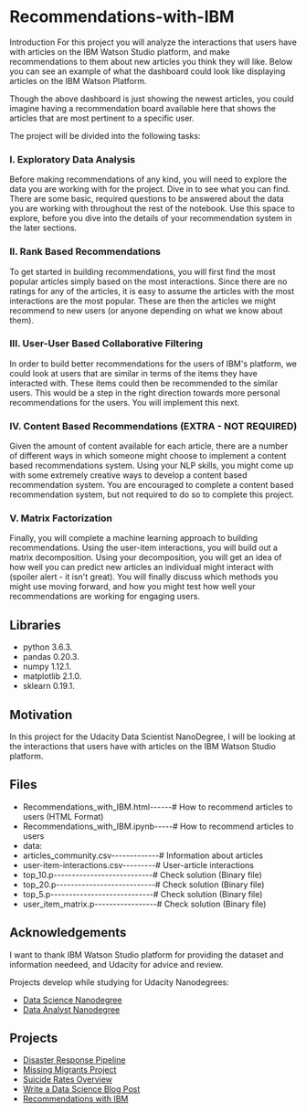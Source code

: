 # Recommendations-with-IBM

Introduction
For this project you will analyze the interactions that users have with articles on the IBM Watson Studio platform, and make recommendations to them about new articles you think they will like. Below you can see an example of what the dashboard could look like displaying articles on the IBM Watson Platform.

Though the above dashboard is just showing the newest articles, you could imagine having a recommendation board available here that shows the articles that are most pertinent to a specific user.

The project will be divided into the following tasks:

### I. Exploratory Data Analysis 

Before making recommendations of any kind, you will need to explore the data you are working with for the project. Dive in to see what you can find. There are some basic, required questions to be answered about the data you are working with throughout the rest of the notebook. Use this space to explore, before you dive into the details of your recommendation system in the later sections.

### II. Rank Based Recommendations 

To get started in building recommendations, you will first find the most popular articles simply based on the most interactions. Since there are no ratings for any of the articles, it is easy to assume the articles with the most interactions are the most popular. These are then the articles we might recommend to new users (or anyone depending on what we know about them).

### III. User-User Based Collaborative Filtering 

In order to build better recommendations for the users of IBM's platform, we could look at users that are similar in terms of the items they have interacted with. These items could then be recommended to the similar users. This would be a step in the right direction towards more personal recommendations for the users. You will implement this next.

### IV. Content Based Recommendations (EXTRA - NOT REQUIRED) 

Given the amount of content available for each article, there are a number of different ways in which someone might choose to implement a content based recommendations system. Using your NLP skills, you might come up with some extremely creative ways to develop a content based recommendation system. You are encouraged to complete a content based recommendation system, but not required to do so to complete this project.

### V. Matrix Factorization

Finally, you will complete a machine learning approach to building recommendations. Using the user-item interactions, you will build out a matrix decomposition. Using your decomposition, you will get an idea of how well you can predict new articles an individual might interact with (spoiler alert - it isn't great). You will finally discuss which methods you might use moving forward, and how you might test how well your recommendations are working for engaging users.

## Libraries
* python 3.6.3.
* pandas 0.20.3.
* numpy 1.12.1.
* matplotlib 2.1.0.
* sklearn 0.19.1.

## Motivation

In this project for the Udacity Data Scientist NanoDegree, I will be looking at the interactions that users have with articles on the IBM Watson Studio platform. 

## Files 
* Recommendations_with_IBM.html------# How to recommend articles to users (HTML Format)
* Recommendations_with_IBM.ipynb-----# How to recommend articles to users
* data:
* articles_community.csv-------------# Information about articles
* user-item-interactions.csv---------# User-article interactions
* top_10.p---------------------------# Check solution (Binary file)
* top_20.p---------------------------# Check solution (Binary file)
* top_5.p----------------------------# Check solution (Binary file)
* user_item_matrix.p-----------------# Check solution (Binary file)

## Acknowledgements 

I want to thank IBM Watson Studio platform for providing the dataset and information needeed, and Udacity for advice and review.

Projects develop while studying for Udacity Nanodegrees:
- [Data Science Nanodegree](https://www.udacity.com/course/data-scientist-nanodegree--nd025)
- [Data Analyst Nanodegree](https://www.udacity.com/course/data-analyst-nanodegree--nd002)

## Projects

- [Disaster Response Pipeline](./Disaster_Response_Pipeline/README.md) 
- [Missing Migrants Project](./MissingMigrantsProject/README.md)
- [Suicide Rates Overview](./Suicide-Rates-Overviewt/README.md)
- [Write a Data Science Blog Post](./Write-a-Data-Science-Blog-Post/README.md)
- [Recommendations with IBM](./Recommendations-with-IBM/README.md)
